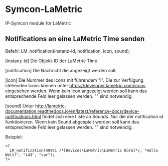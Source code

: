 # Symcon-LaMetric
IP-Symcon module for LaMetric


Notifications an eine LaMetric Time senden
------------------------------------------

Befehl: LM_notification(instanz-id, notification, icon, sound);

[instanz-id]
Die Objekt-ID der LaMetric Time.

[notification]
Die Nachricht die angezeigt werden soll.

[icon]
Die Nummer des Icons mit führendem "i".
Die zur Verfügung stehenden Icons können unter https://developer.lametric.com/icons eingesehen werden.
Wenn kein Icon angezeigt werden soll kann das entsprechende Feld leer gelassen werden. "" sind notwendig.

[sound]
Unter http://lametric-documentation.readthedocs.io/en/latest/reference-docs/device-notifications.html findet sich eine Liste an Sounds. Nur die der notification id funktionieren.
Wenn kein Sound abgespielt werden soll kann das entsprechende Feld leer gelassen werden. "" sind notwendig.

Beispiel:
```
<?
  LM_notification(49941 /*[Devices\LaMetric\LaMetric Büro]*/, "Hallo Welt!", "i43", "car");
?>
```

